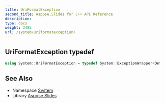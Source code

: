 ```yaml
---
title: UriFormatException
second_title: Aspose.Slides for C++ API Reference
description: 
type: docs
weight: 3485
url: /system/uriformatexception/
---
```

## UriFormatException typedef




```cpp
using System::UriFormatException = typedef System::ExceptionWrapper<Details_UriFormatException >
```

## See Also

* Namespace [System](../)
* Library [Aspose.Slides](../../)